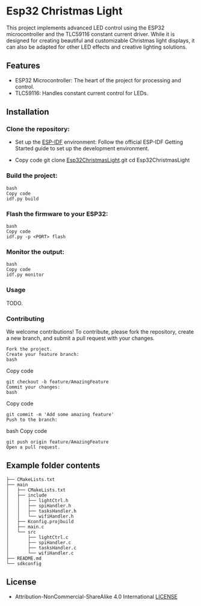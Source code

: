 # Esp32 Christmas Light

This project implements advanced LED control using the ESP32 microcontroller and the TLC59116 constant current driver. While it is designed for creating beautiful and customizable Christmas light displays, it can also be adapted for other LED effects and creative lighting solutions.

## Features

- ESP32 Microcontroller: The heart of the project for processing and control.
- TLC59116: Handles constant current control for LEDs.

## Installation

### Clone the repository:

- Set up the [ESP-IDF](https://github.com/espressif/esp-idf) environment: Follow the official ESP-IDF Getting Started guide to set up the development environment.

- Copy code
git clone [Esp32ChristmasLight](https://github.com/dscabello/Esp32ChristmasLight).git
cd Esp32ChristmasLight

### Build the project:
```
bash
Copy code
idf.py build
```

### Flash the firmware to your ESP32:
```
bash
Copy code
idf.py -p <PORT> flash
```

### Monitor the output:
```
bash
Copy code
idf.py monitor
```

### Usage

TODO.

### Contributing
We welcome contributions! To contribute, please fork the repository, create a new branch, and submit a pull request with your changes.

```
Fork the project.
Create your feature branch:
bash
```
Copy code
```
git checkout -b feature/AmazingFeature
Commit your changes:
bash
```
Copy code
```
git commit -m 'Add some amazing feature'
Push to the branch:
```
bash
Copy code
```
git push origin feature/AmazingFeature
Open a pull request.
```


## Example folder contents


```
├── CMakeLists.txt
├── main
│   ├── CMakeLists.txt
│   ├── include
│   │   ├── lightCtrl.h
│   │   ├── spiHandler.h
│   │   ├── tasksHandler.h
│   │   └── wifiHandler.h
│   ├── Kconfig.projbuild
│   ├── main.c
│   └── src
│       ├── lightCtrl.c
│       ├── spiHandler.c
│       ├── tasksHandler.c
│       └── wifiHandler.c
├── README.md
└── sdkconfig

```

## License

- Attribution-NonCommercial-ShareAlike 4.0 International [LICENSE](https://github.com/dscabello/Esp32ChristmasLight/blob/main/LICENSE)